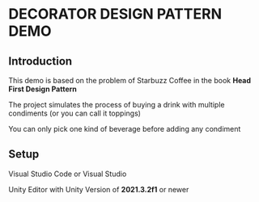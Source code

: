 # DECORATOR DESIGN PATTERN DEMO
## Introduction
This demo is based on the problem of Starbuzz Coffee in the book **Head First Design Pattern**

The project simulates the process of buying a drink with multiple condiments (or you can call it toppings)

You can only pick one kind of beverage before adding any condiment
## Setup
Visual Studio Code or Visual Studio

Unity Editor with Unity Version of **2021.3.2f1** or newer
